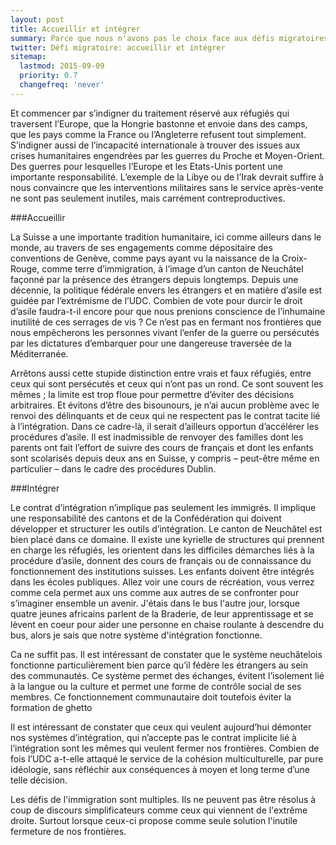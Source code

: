 ```yaml
---
layout: post
title: Accueillir et intégrer
summary: Parce que nous n'avons pas le choix face aux défis migratoires qui nous attendent, nous devons faire ce que nous avons toujours su faire en Suisse, à savoir accueillir et intégrer  
twitter: Défi migratoire: accueillir et intégrer
sitemap:
  lastmod: 2015-09-09
  priority: 0.7
  changefreq: 'never'
---
```


Et commencer par s’indigner du traitement réservé aux réfugiés qui traversent l’Europe, que la Hongrie bastonne et 
envoie dans des camps, que les pays comme la France ou l’Angleterre refusent tout simplement. S’indigner aussi de 
l’incapacité internationale à trouver des issues aux crises humanitaires engendrées par les guerres du Proche et 
Moyen-Orient. Des guerres pour lesquelles l’Europe et les Etats-Unis portent une importante responsabilité. 
L’exemple de la Libye ou de l’Irak devrait suffire à nous convaincre que les interventions militaires sans 
le service après-vente ne sont pas seulement inutiles, mais carrément contreproductives.

###Accueillir

La Suisse a une importante tradition humanitaire, ici comme ailleurs dans le monde, au travers de ses engagements 
comme dépositaire des conventions de Genève, comme pays ayant vu la naissance de la Croix-Rouge, comme terre 
d’immigration, à l’image d’un canton de Neuchâtel façonné par la présence des étrangers depuis longtemps. 
Depuis une décennie, la politique fédérale envers les étrangers et en matière d’asile est guidée par l’extrémisme de 
l’UDC. Combien de vote pour durcir le droit d’asile faudra-t-il encore pour que nous prenions conscience de l’inhumaine 
inutilité de ces serrages de vis ? Ce n’est pas en fermant nos frontières que nous empêcherons les personnes
 vivant l’enfer de la guerre ou persécutés par les dictatures d’embarquer pour une dangereuse traversée de la Méditerranée.

Arrêtons aussi cette stupide distinction entre vrais et faux réfugiés, entre ceux qui sont persécutés et 
ceux qui n’ont pas un rond. Ce sont souvent les mêmes ; la limite est trop floue pour permettre d’éviter 
des décisions arbitraires. Et évitons d’être des bisounours, je n’ai  aucun problème avec le renvoi des délinquants et 
de ceux qui ne respectent pas le contrat tacite lié à l’intégration. Dans ce cadre-là, il serait d’ailleurs opportun 
d’accélérer les procédures d’asile. Il est inadmissible de renvoyer des familles dont les parents ont fait l’effort 
de suivre des cours de français et dont les enfants sont scolarisés depuis deux ans en Suisse, y compris – 
peut-être même en particulier – dans le cadre des procédures Dublin.

###Intégrer

Le contrat d’intégration n’implique pas seulement les immigrés. Il implique une responsabilité des cantons et 
de la Confédération qui doivent développer et structurer les outils d’intégration. Le canton de Neuchâtel est 
bien placé dans ce domaine. Il existe une kyrielle de structures qui prennent en charge les réfugiés, les orientent 
dans les difficiles démarches liés à la procédure d’asile, donnent des cours de français ou de connaissance du 
fonctionnement des institutions suisses. Les enfants doivent être intégrés dans les écoles publiques. Allez voir 
une cours de récréation, vous verrez comme cela permet aux uns comme aux autres de se confronter pour s’imaginer 
ensemble un avenir. J'étais dans le bus l'autre jour, lorsque quatre jeunes africains parlent de la Braderie, de leur 
apprentissage et se lèvent en coeur pour aider une personne en chaise roulante à descendre du bus, alors je sais que 
notre système d'intégration fonctionne.

Ca ne suffit pas. Il est intéressant de constater que le système neuchâtelois fonctionne particulièrement 
bien parce qu’il fédère les étrangers au sein des communautés. Ce système permet des échanges, évitent l’isolement 
lié à la langue ou la culture et permet une forme de contrôle social de ses membres. Ce fonctionnement communautaire 
doit toutefois éviter la formation de ghetto 

Il est intéressant de constater que ceux qui veulent aujourd’hui démonter nos systèmes d’intégration, qui 
n’accepte pas le contrat implicite lié à l’intégration sont les mêmes qui veulent fermer nos frontières. 
Combien de fois l’UDC a-t-elle attaqué le service de la cohésion multiculturelle, par pure idéologie, sans 
réfléchir aux conséquences à moyen et long terme d’une telle décision.

Les défis de l'immigration sont multiples. Ils ne peuvent pas être résolus à coup de discours simplificateurs comme ceux qui 
viennent de l'extrême droite. Surtout lorsque ceux-ci propose comme seule solution l'inutile fermeture de nos frontières. 